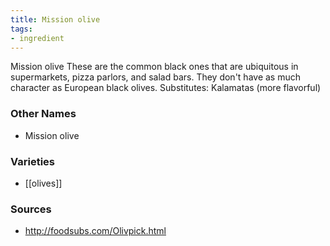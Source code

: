 ```yaml
---
title: Mission olive
tags:
- ingredient
---
```

Mission olive These are the common black ones that are ubiquitous in supermarkets, pizza parlors, and salad bars. They don't have as much character as European black olives. Substitutes: Kalamatas (more flavorful)

### Other Names

* Mission olive

### Varieties

* [[olives]]

### Sources
* http://foodsubs.com/Olivpick.html
